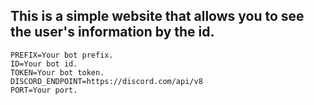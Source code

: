 This is a simple website that allows you to see the user's information by the id.
--------------------------

```
PREFIX=Your bot prefix.
ID=Your bot id.
TOKEN=Your bot token.
DISCORD_ENDPOINT=https://discord.com/api/v8
PORT=Your port.
```
